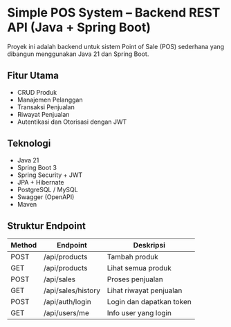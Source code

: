
# Simple POS System – Backend REST API (Java + Spring Boot)

Proyek ini adalah backend untuk sistem Point of Sale (POS) sederhana yang dibangun menggunakan Java 21 dan Spring Boot.

## Fitur Utama
- CRUD Produk
- Manajemen Pelanggan
- Transaksi Penjualan
- Riwayat Penjualan
- Autentikasi dan Otorisasi dengan JWT

## Teknologi
- Java 21
- Spring Boot 3
- Spring Security + JWT
- JPA + Hibernate
- PostgreSQL / MySQL
- Swagger (OpenAPI)
- Maven

## Struktur Endpoint
| Method | Endpoint             | Deskripsi                   |
|--------|----------------------|-----------------------------|
| POST   | /api/products        | Tambah produk               |
| GET    | /api/products        | Lihat semua produk          |
| POST   | /api/sales           | Proses penjualan            |
| GET    | /api/sales/history   | Lihat riwayat penjualan     |
| POST   | /api/auth/login      | Login dan dapatkan token    |
| GET    | /api/users/me        | Info user yang login        |
